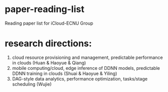 # paper-reading-list
Reading paper list for iCloud-ECNU Group

# research directions: 
1. cloud resource provisioning and management, predictable performance in clouds (Huan & Haoyue & Qiang)
2. mobile computing/cloud, edge inference of DDNN models, predictable DDNN training in clouds (Shuai & Haoyue & Yiling)
3. DAG-style data analytics, performance optimization, tasks/stage scheduling (Wujie)

